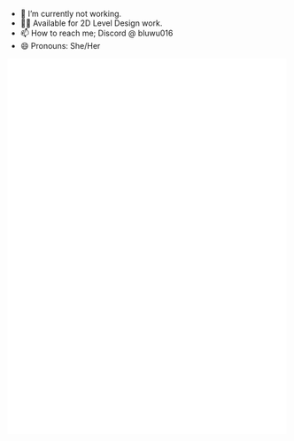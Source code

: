 - 🔭 I’m currently not working.
- 👩‍💻 Available for 2D Level Design work.
- 📫 How to reach me; Discord @ bluwu016
- 😄 Pronouns: She/Her

![Metrics](/github-metrics.svg)
